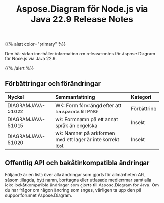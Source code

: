 ﻿---
title: Aspose.Diagram för Node.js via Java 22.9 Release Notes
type: docs
weight: 19
url: /sv/nodejsjava/aspose-diagram-for-node-js-via-java-22-9-release-notes/
---
{{% alert color="primary" %}}

Den här sidan innehåller information om release notes för Aspose.Diagram för Node.js via Java 22.9.

{{% /alert %}}
## **Förbättringar och förändringar**  ##

|**Nyckel**|**Sammanfattning**|**Kategori**|
|:- |:- |:- |
|DIAGRAMJAVA-51022|WK: Form förvrängd efter att ha sparats till PNG|Förbättring|
|DIAGRAMJAVA-51015|wk: Formnamn på ett annat språk än engelska|Insekt|
|DIAGRAMJAVA-51020|wk: Namnet på arkformen med ett lager är inte korrekt löst|Insekt|

## **Offentlig API och bakåtinkompatibla ändringar**
Följande är en lista över alla ändringar som gjorts för allmänheten API, såsom tillagda, bytt namn, borttagna eller utfasade medlemmar samt alla icke-bakåtkompatibla ändringar som gjorts till Aspose.Diagram for Java. Om du har frågor om någon ändring som anges, vänligen ta upp den på supportforumet Aspose.Diagram.

